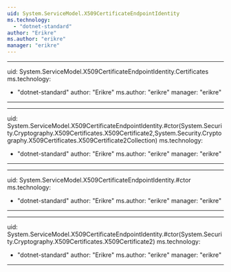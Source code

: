 ```yaml
---
uid: System.ServiceModel.X509CertificateEndpointIdentity
ms.technology: 
  - "dotnet-standard"
author: "Erikre"
ms.author: "erikre"
manager: "erikre"
---
```


---
uid: System.ServiceModel.X509CertificateEndpointIdentity.Certificates
ms.technology: 
  - "dotnet-standard"
author: "Erikre"
ms.author: "erikre"
manager: "erikre"
---

---
uid: System.ServiceModel.X509CertificateEndpointIdentity.#ctor(System.Security.Cryptography.X509Certificates.X509Certificate2,System.Security.Cryptography.X509Certificates.X509Certificate2Collection)
ms.technology: 
  - "dotnet-standard"
author: "Erikre"
ms.author: "erikre"
manager: "erikre"
---

---
uid: System.ServiceModel.X509CertificateEndpointIdentity.#ctor
ms.technology: 
  - "dotnet-standard"
author: "Erikre"
ms.author: "erikre"
manager: "erikre"
---

---
uid: System.ServiceModel.X509CertificateEndpointIdentity.#ctor(System.Security.Cryptography.X509Certificates.X509Certificate2)
ms.technology: 
  - "dotnet-standard"
author: "Erikre"
ms.author: "erikre"
manager: "erikre"
---
